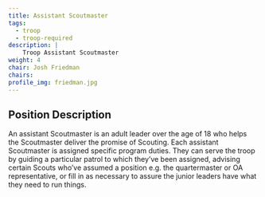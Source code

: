 ```yaml
---
title: Assistant Scoutmaster
tags:
  - troop
  - troop-required
description: |
    Troop Assistant Scoutmaster
weight: 4
chair: Josh Friedman
chairs:
profile_img: friedman.jpg
---
```


## Position Description

An assistant Scoutmaster is an adult leader over the age of 18 who helps the
Scoutmaster deliver the promise of Scouting. Each assistant Scoutmaster is
assigned specific program duties. They can serve the troop by guiding a
particular patrol to which they’ve been assigned, advising certain Scouts who’ve
assumed a position e.g. the quartermaster or OA representative, or fill in as
necessary to assure the junior leaders have what they need to run things.
